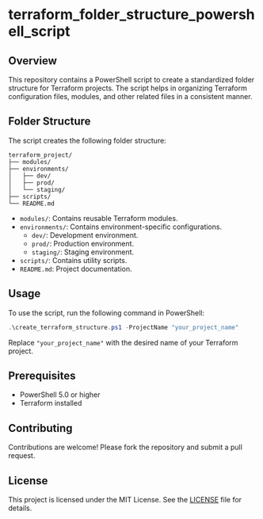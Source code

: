 # terraform_folder_structure_powershell_script
## Overview

This repository contains a PowerShell script to create a standardized folder structure for Terraform projects. The script helps in organizing Terraform configuration files, modules, and other related files in a consistent manner.

## Folder Structure

The script creates the following folder structure:

```
terraform_project/
├── modules/
├── environments/
│   ├── dev/
│   ├── prod/
│   └── staging/
├── scripts/
└── README.md
```

- `modules/`: Contains reusable Terraform modules.
- `environments/`: Contains environment-specific configurations.
    - `dev/`: Development environment.
    - `prod/`: Production environment.
    - `staging/`: Staging environment.
- `scripts/`: Contains utility scripts.
- `README.md`: Project documentation.

## Usage

To use the script, run the following command in PowerShell:

```powershell
.\create_terraform_structure.ps1 -ProjectName "your_project_name"
```

Replace `"your_project_name"` with the desired name of your Terraform project.

## Prerequisites

- PowerShell 5.0 or higher
- Terraform installed

## Contributing

Contributions are welcome! Please fork the repository and submit a pull request.

## License

This project is licensed under the MIT License. See the [LICENSE](LICENSE) file for details.